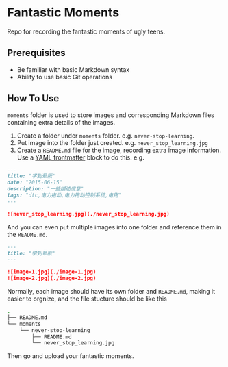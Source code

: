# Fantastic Moments

Repo for recording the fantastic moments of ugly teens.

## Prerequisites

- Be familiar with basic Markdown syntax
- Ability to use basic Git operations

## How To Use

`moments` folder is used to store images and corresponding Markdown files containing extra details of the images.

1. Create a folder under `moments` folder. e.g. `never-stop-learning`.
2. Put image into the folder just created. e.g. `never_stop_learning.jpg`
3. Create a `README.md` file for the image, recording extra image information. Use a [YAML frontmatter](https://daily-dev-tips.com/posts/what-exactly-is-frontmatter/) block to do this. e.g.

```md
---
title: "学到晕厥"
date: "2015-06-15"
description: "一些描述信息"
tags: "dtc,电力拖动,电力拖动控制系统,电拖"
---

![never_stop_learning.jpg](./never_stop_learning.jpg)
```

And you can even put multiple images into one folder and reference them in the `README.md`.

```md
---
title: "学到晕厥"
---

![image-1.jpg](./image-1.jpg)
![image-2.jpg](./image-2.jpg)
```

Normally, each image should have its own folder and `README.md`, making it easier to orgnize, and the file stucture should be like this

```bash
.
├── README.md
└── moments
    └── never-stop-learning
        ├── README.md
        └── never_stop_learning.jpg
```

Then go and upload your fantastic moments.
